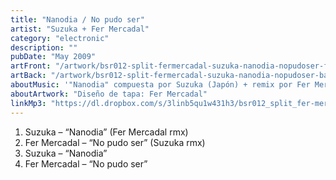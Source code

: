 ```yaml
---
title: "Nanodia / No pudo ser"
artist: "Suzuka + Fer Mercadal"
category: "electronic"
description: ""
pubDate: "May 2009"
artFront: "/artwork/bsr012-split-fermercadal-suzuka-nanodia-nopudoser-front.jpg"
artBack: "/artwork/bsr012-split-fermercadal-suzuka-nanodia-nopudoser-back.jpg"
aboutMusic: '"Nanodia" compuesta por Suzuka (Japón) + remix por Fer Mercadal (Argentina) / "No pudo ser" compuesta y producida por Fer Mercadal (Argentina) + remix por Suzuka (Japón)'
aboutArtwork: "Diseño de tapa: Fer Mercadal"
linkMp3: "https://dl.dropbox.com/s/3linb5qu1w431h3/bsr012_split_fer-mercadal-suzuka_nanodia-nopudoser.zip"
---
```


1. Suzuka – “Nanodia” (Fer Mercadal rmx)
2. Fer Mercadal – “No pudo ser” (Suzuka rmx)
3. Suzuka – “Nanodia”
4. Fer Mercadal – “No pudo ser”
